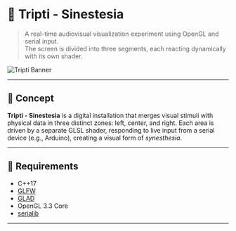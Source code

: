 # 🎨 Tripti - Sinestesia

> A real-time audiovisual visualization experiment using OpenGL and serial input.  
> The screen is divided into three segments, each reacting dynamically with its own shader.

![Tripti Banner](https://yourdomain.com/banner.png) <!-- Optional image -->

---

## 🧠 Concept

**Tripti - Sinestesia** is a digital installation that merges visual stimuli with physical data in three distinct zones: left, center, and right. Each area is driven by a separate GLSL shader, responding to live input from a serial device (e.g., Arduino), creating a visual form of *synesthesia*.

---

## 🔧 Requirements

- C++17
- [GLFW](https://www.glfw.org/)
- [GLAD](https://glad.dav1d.de/)
- OpenGL 3.3 Core
- [serialib](https://github.com/imabot2/serialib)

---

